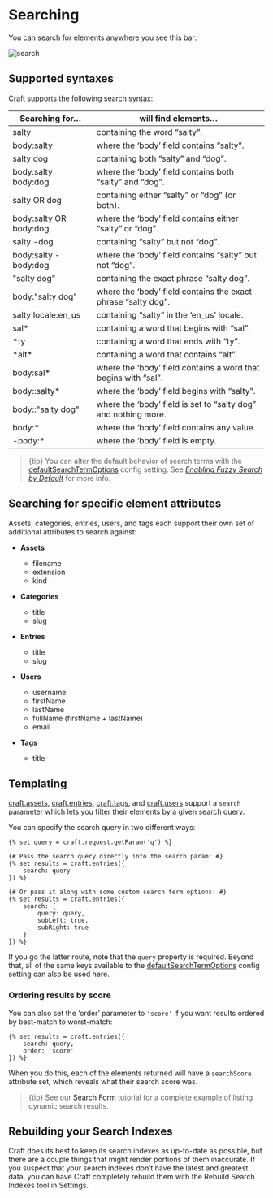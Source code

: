 # Searching

You can search for elements anywhere you see this bar:

![search](https://craftcmsassets.craftcdn.com/images/docs/search.png)

## Supported syntaxes

Craft supports the following search syntax:

Searching for… | will find elements…
-|-
salty | containing the word “salty”.
body:salty | where the ‘body’ field contains “salty”.
salty dog | containing both “salty” and “dog”.
body:salty body:dog | where the ‘body’ field contains both “salty” and “dog”.
salty OR dog | containing either “salty” or “dog” (or both).
body:salty OR body:dog | where the ‘body’ field contains either “salty” or “dog”.
salty -dog | containing “salty” but not “dog”.
body:salty -body:dog | where the ‘body’ field contains “salty” but not “dog”.
\"salty dog\" | containing the exact phrase “salty dog”.
body:\"salty dog\" | where the ‘body’ field contains the exact phrase “salty dog”.
salty locale:en_us | containing “salty” in the ‘en_us’ locale.
sal* | containing a word that begins with “sal”.
*ty | containing a word that ends with “ty”.
\*alt\* | containing a word that contains “alt”.
body:sal* | where the ‘body’ field contains a word that begins with “sal”.
body::salty* | where the ‘body’ field begins with “salty”.
body::\"salty dog\" | where the ‘body’ field is set to “salty dog” and nothing more.
body:* | where the ‘body’ field contains any value.
-body:* | where the ‘body’ field is empty.

> {tip} You can alter the default behavior of search terms with the [defaultSearchTermOptions](config-settings.md#defaultSearchTermOptions) config setting. See _[Enabling Fuzzy Search by Default](https://craftcms.com/support/enabling-fuzzy-search-by-default)_ for more info.

## Searching for specific element attributes

Assets, categories, entries, users, and tags each support their own set of additional attributes to search against:

* **Assets**

  * filename
  * extension
  * kind

* **Categories**

  * title
  * slug

* **Entries**

  * title
  * slug

* **Users**

  * username
  * firstName
  * lastName
  * fullName (firstName + lastName)
  * email

* **Tags**

  * title


## Templating

[craft.assets](templating/craft.assets.md), [craft.entries](templating/craft.entries.md), [craft.tags](templating/craft.tags.md), and [craft.users](templating/craft.users.md) support a `search` parameter which lets you filter their elements by a given search query.

You can specify the search query in two different ways:

```twig
{% set query = craft.request.getParam('q') %}

{# Pass the search query directly into the search param: #}
{% set results = craft.entries({
    search: query
}) %}

{# Or pass it along with some custom search term options: #}
{% set results = craft.entries({
    search: {
        query: query,
        subLeft: true,
        subRight: true
    }
}) %}
```

If you go the latter route, note that the `query` property is required. Beyond that, all of the same keys available to the [defaultSearchTermOptions](config-settings.md#defaultSearchTermOptions) config setting can also be used here.

### Ordering results by score

You can also set the ‘order’ parameter to `'score'` if you want results ordered by best-match to worst-match:

```twig
{% set results = craft.entries({
    search: query,
    order: 'score'
}) %}
```

When you do this, each of the elements returned will have a `searchScore` attribute set, which reveals what their search score was.

> {tip} See our [Search Form](templating/search-form.md) tutorial for a complete example of listing dynamic search results.

## Rebuilding your Search Indexes

Craft does its best to keep its search indexes as up-to-date as possible, but there are a couple things that might render portions of them inaccurate. If you suspect that your search indexes don’t have the latest and greatest data, you can have Craft completely rebuild them with the Rebuild Search Indexes tool in Settings.